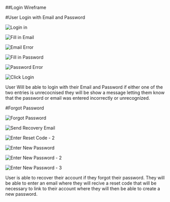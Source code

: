 ##Login Wireframe

#User Login with Email and Password

![Login in](https://github.com/ChicoState/UX-BudgetTravel/assets/111912181/ae4785a0-2dd3-474d-88f9-7c0eeb1eb854)

![Fill in Email](https://github.com/ChicoState/UX-BudgetTravel/assets/111912181/da9985e3-8582-40d0-943e-ed1c5d08660b)

![Email Error](https://github.com/ChicoState/UX-BudgetTravel/assets/111912181/4f58ba92-7c35-4503-ad12-8924c8bac7ad)

![Fill in Password](https://github.com/ChicoState/UX-BudgetTravel/assets/111912181/8e64ddf5-7a96-425c-a9bc-1c6f0fa06f43)

![Password Error](https://github.com/ChicoState/UX-BudgetTravel/assets/111912181/1906bb63-543b-48f3-b41a-38bffe144c2b)

![Click Login](https://github.com/ChicoState/UX-BudgetTravel/assets/111912181/259d82cf-9f98-4b0e-be10-8b47b86b0987)

User Will be able to login with their Email and Password if either one of the two entries is unrecocnised they will be show a message letting them
know that the password or email was entered incorrectly or unrecognized. 

#Forgot Password

![Forgot Password](https://github.com/ChicoState/UX-BudgetTravel/assets/111912181/94936314-9726-4abc-a07b-d80f31232d60)

![Send Recovery Email](https://github.com/ChicoState/UX-BudgetTravel/assets/111912181/35c411be-90cc-4cfe-b1ef-7bcb74df9402)

![Enter Reset Code - 2](https://github.com/ChicoState/UX-BudgetTravel/assets/111912181/720af99c-6b10-42ce-89ad-4ed19c6cc099)

![Enter New Password](https://github.com/ChicoState/UX-BudgetTravel/assets/111912181/45f07a9e-a0da-4e17-90b1-938606c54bd1)

![Enter New Password - 2](https://github.com/ChicoState/UX-BudgetTravel/assets/111912181/aee3de4e-ba6c-4ed8-aea9-54fdb15cb751)

![Enter New Password - 3](https://github.com/ChicoState/UX-BudgetTravel/assets/111912181/79115d25-17f7-45c3-ade6-4c75b74031c2)

User is able to recover their account if they forgot their password. They will be able to enter an email where they will recive a reset code that will be necessary to link to their account where they will then be able to create a new password.
